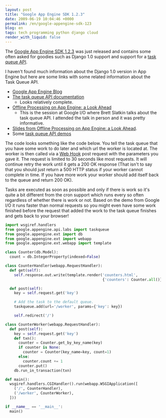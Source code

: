 ```yaml
---
layout: post
title: "Google App Engine SDK 1.2.3"
date: 2009-06-19 10:04:46 +0000
permalink: /en/google-appengine-sdk-123
blog: en
tags: tech programming python django cloud
render_with_liquid: false
---
```


The [Google App Engine
SDK 1.2.3](http://code.google.com/p/googleappengine/wiki/SdkReleaseNotes#Version_1.2.3_-_June_18,_2009)
was just released and contains some often asked for goodies such as
Django 1.0 support and support for a [task queue
API](http://googleappengine.blogspot.com/2009/06/new-task-queue-api-on-google-app-engine.html).

I haven't found much information about the Django 1.0 version in
App Engine but here are some links with some related information about
the Task Queue API.

- [Google App Engine Blog](http://googleappengine.blogspot.com/)
- [The task queue API
  documentation](http://code.google.com/appengine/docs/python/taskqueue/overview.html)
    - Looks relatively complete.
- [Offline Processing on App Engine: a Look
  Ahead](http://code.google.com/events/io/sessions/OfflineProcessingAppEngine.html)
    - This is the session at Google I/O where Brett Slatkin talks about
      the task queue API. I attended the talk in person and it was pretty
      informative.
- [Slides from Offline Processing on App Engine: a Look
  Ahead](http://dl.google.com/io/2009/pres/Th_1045_Offline_Processing_On_App_Engine_A_Look_Ahead.pdf).
- Some [task queue API
  demos](http://googleappengine.googlecode.com/svn/trunk/python/demos/taskqueue_examples/)

The code looks something like the code below. You tell the task queue
that you have some work to do later and which url the worker is located
at. The worker is then called via a [Web
Hook](http://blog.webhooks.org/about/) post request with the parameters
you gave it. The request is limited to 30 seconds like most requests. It
will continue retry the work until it gets a 200 OK response (That isn't
to say that you should just return a 500 HTTP status if your worker
cannot complete in time. If you have more work your worker should add
itself back to the queue and return 200 OK).

Tasks are executed as soon as possible and only if there is work so it's
quite a bit different from the cron support which runs every so often
regardless of whether there is work or not. Based on the demo from
Google I/O it runs faster than normal requests so you might even have
some work finished before the request that added the work to the task
queue finishes and gets back to your browser\!

```python
import wsgiref.handlers
from google.appengine.api.labs import taskqueue
from google.appengine.ext import db
from google.appengine.ext import webapp
from google.appengine.ext.webapp import template

class Counter(db.Model):
  count = db.IntegerProperty(indexed=False)

class CounterHandler(webapp.RequestHandler):
  def get(self):
    self.response.out.write(template.render('counters.html',
                                            {'counters': Counter.all()}))

  def post(self):
    key = self.request.get('key')

    # Add the task to the default queue.
    taskqueue.add(url='/worker', params={'key': key})

    self.redirect('/')

class CounterWorker(webapp.RequestHandler):
  def post(self):
    key = self.request.get('key')
    def txn():
      counter = Counter.get_by_key_name(key)
      if counter is None:
        counter = Counter(key_name=key, count=1)
      else:
        counter.count += 1
      counter.put()
    db.run_in_transaction(txn)

def main():
  wsgiref.handlers.CGIHandler().run(webapp.WSGIApplication([
    ('/', CounterHandler),
    ('/worker', CounterWorker),
  ]))

if __name__ == '__main__':
  main()
```
